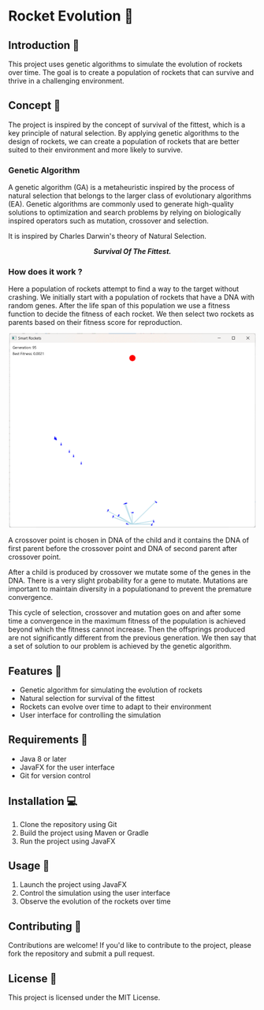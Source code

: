 # Rocket Evolution 🚀

## Introduction 🤔

This project uses genetic algorithms to simulate the evolution of rockets over time. The goal is to create a population of rockets that can survive and thrive in a challenging environment.

## Concept 🧬

The project is inspired by the concept of survival of the fittest, which is a key principle of natural selection. By applying genetic algorithms to the design of rockets, we can create a population of rockets that are better suited to their environment and more likely to survive.

### Genetic Algorithm
A genetic algorithm (GA) is a metaheuristic inspired by the process of natural selection that belongs to the larger class of evolutionary algorithms (EA). Genetic algorithms are commonly used to generate high-quality solutions to optimization and search problems by relying on biologically inspired operators such as mutation, crossover and selection.

It is inspired by Charles Darwin's theory of Natural Selection.

<p align="center"><b><i>Survival Of The Fittest.</i></b></p>  

### How does it work ?
Here a population of rockets attempt to find a way to the target without crashing. We initially start with a population of rockets that have a DNA with random genes. After the life span of this population we use a fitness function to decide the fitness of each rocket. We then select two rockets as parents based on their fitness score for reproduction.

<p align="center"><img src="rockets.gif" width=500></p>

A crossover point is chosen in DNA of the child and it contains the DNA of first parent before the crossover point and DNA of second parent after crossover point.

After a child is produced by crossover we mutate some of the genes in the DNA. There is a very slight probability for a gene to mutate. Mutations are important to maintain diversity in a populationand to prevent the premature convergence.

This cycle of selection, crossover and mutation goes on and after some time a convergence in the maximum fitness of the population is achieved beyond which the fitness cannot increase. Then the offsprings produced are not significantly different from the previous generation. We then say that a set of solution to our problem is achieved by the genetic algorithm.

## Features 🚀

* Genetic algorithm for simulating the evolution of rockets
* Natural selection for survival of the fittest
* Rockets can evolve over time to adapt to their environment
* User interface for controlling the simulation

## Requirements 📝

* Java 8 or later
* JavaFX for the user interface
* Git for version control

## Installation 💻

1. Clone the repository using Git
2. Build the project using Maven or Gradle
3. Run the project using JavaFX

## Usage 🚀

1. Launch the project using JavaFX
2. Control the simulation using the user interface
3. Observe the evolution of the rockets over time

## Contributing 🤝

Contributions are welcome! If you'd like to contribute to the project, please fork the repository and submit a pull request.

## License 📜

This project is licensed under the MIT License.
